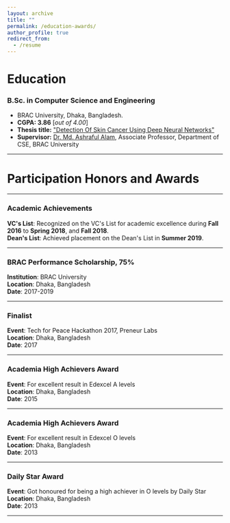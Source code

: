 ```yaml
---
layout: archive
title: ""
permalink: /education-awards/
author_profile: true
redirect_from:
  - /resume
---
```


# Education

### B.Sc. in Computer Science and Engineering


* BRAC University, Dhaka, Bangladesh.
* **CGPA:  3.86** [*out of 4.00*]
* **Thesis title:** ["Detection Of Skin Cancer Using Deep Neural Networks"](https://tanvir.mahtab.github.io/files/Tanvir_B.Sc._Thesis.pdf) 
* **Supervisor:** [Dr. Md. Ashraful Alam](https://scholar.google.com/citations?user=NDJ6mRUAAAAJ), Associate Professor, Department of CSE, BRAC University
  
---
# Participation Honors and Awards

---

### Academic Achievements
**VC's List**: Recognized on the VC's List for academic excellence during **Fall 2016** to **Spring 2018**, and **Fall 2018**. <br />
**Dean's List**: Achieved placement on the Dean's List in **Summer 2019**.

---
### BRAC Performance Scholarship, 75%
**Institution**: BRAC University  
**Location**: Dhaka, Bangladesh  
**Date**: 2017-2019

---

### Finalist
**Event**: Tech for Peace Hackathon 2017, Preneur Labs  
**Location**: Dhaka, Bangladesh  
**Date**: 2017

---

### Academia High Achievers Award
**Event**: For excellent result in Edexcel A levels  
**Location**: Dhaka, Bangladesh  
**Date**: 2015

---

### Academia High Achievers Award
**Event**: For excellent result in Edexcel O levels  
**Location**: Dhaka, Bangladesh  
**Date**: 2013

---

### Daily Star Award
**Event**: Got honoured for being a high achiever in O levels by Daily Star  
**Location**: Dhaka, Bangladesh  
**Date**: 2013



___________________________________________
